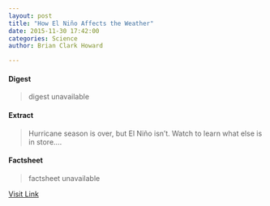```yaml
---
layout: post
title: "How El Niño Affects the Weather"
date: 2015-11-30 17:42:00
categories: Science
author: Brian Clark Howard

---
```



#### Digest
>digest unavailable

#### Extract
>Hurricane season is over, but El Niño isn’t. Watch to learn what else is in store....

#### Factsheet
>factsheet unavailable

[Visit Link](http://news.nationalgeographic.com/2015/11/151125-el-nino-hurricanes-drought-climate-science/)


